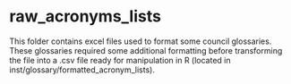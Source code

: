 # raw_acronyms_lists

This folder contains excel files used to format some council glossaries. These glossaries required some additional formatting before transforming the file into a .csv file ready for manipulation in R (located in inst/glossary/formatted_acronym_lists).
